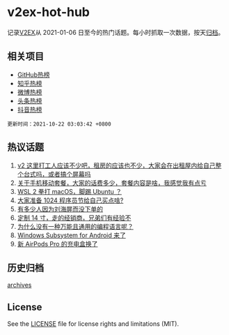 # v2ex-hot-hub

 记录[V2EX](https://www.v2ex.com/)从 2021-01-06 日至今的热门话题。每小时抓取一次数据，按天[归档](archives)。
 
 ## 相关项目

- [GitHub热榜](https://github.com/snaildev/github-hot-hub)
- [知乎热榜](https://github.com/snaildev/zhihu-hot-hub)
- [微博热榜](https://github.com/snaildev/weibo-hot-hub)
- [头条热榜](https://github.com/snaildev/toutiao-hot-hub)
- [抖音热榜](https://github.com/snaildev/douyin-hot-hub)


 `更新时间：2021-10-22 03:03:42 +0800`

## 热议话题

1. [v2 这里打工人应该不少吧，租房的应该也不少，大家会在出租屋内给自己整个台式吗，或者搞个屏幕吗](https://www.v2ex.com/t/809392)
1. [关于手机移动套餐，大家的话费多少，套餐内容是啥，我感觉我有点亏](https://www.v2ex.com/t/809441)
1. [WSL 2 拳打 macOS，脚踢 Ubuntu ？](https://www.v2ex.com/t/809474)
1. [大家准备 1024 程序员节给自己买点啥?](https://www.v2ex.com/t/809476)
1. [有多少人因为刘海屏而没下单的](https://www.v2ex.com/t/809484)
1. [定制 14 寸，走的经销商，兄弟们有经验不](https://www.v2ex.com/t/809397)
1. [为什么没有一种万能且通用的编程语言呢？](https://www.v2ex.com/t/809557)
1. [Windows Subsystem for Android 来了](https://www.v2ex.com/t/809386)
1. [新 AirPods Pro 的充电盒换了](https://www.v2ex.com/t/809422)

## 历史归档

[archives](archives)

## License

See the [LICENSE](LICENSE) file for license rights and limitations (MIT).
